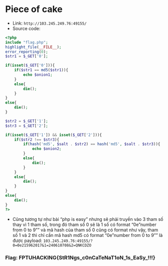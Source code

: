 # Piece of cake

* Link: `http://103.245.249.76:49155/`
* Source code:
``` php
<?php 
include "flag.php"; 
highlight_file(__FILE__); 
error_reporting(0); 
$str1 = $_GET['0']; 

if(isset($_GET['0'])){ 
    if($str1 == md5($str1)){ 
        echo $onion1; 
    } 
    else{ 
        die(); 
    } 
} 
else{ 
    die();    
} 

$str2 = $_GET['1']; 
$str3 = $_GET['2']; 

if(isset($_GET['1']) && isset($_GET['2'])){ 
    if($str2 !== $str3){ 
        if(hash('md5', $salt . $str2) == hash('md5', $salt . $str3)){ 
            echo $onion2; 
        } 
        else{ 
            die(); 
        } 
    } 
    else{ 
        die(); 
    } 
} 
else{ 
    die();    
} 
?> 
```

* Cũng tương tự như bài “php is easy” nhưng sẽ phải truyền vào 3 tham số thay vì 1 tham số, trong đó tham số 0 sẽ là 1 số có format “0e”number from 0 to 9”” và mã hash của tham số 0 cũng có format như vậy, tham số 1 và 2 thì chỉ cần mã hash md5 có format “0e”number from 0 to 9”” là được
payload: `103.245.249.76:49155/?0=0e215962017&1=240610708&2=QNKCDZO`

### Flag: FPTUHACKING{StR1Ngs_c0nCaTeNaT1oN_1s_EaSy_!!!}
